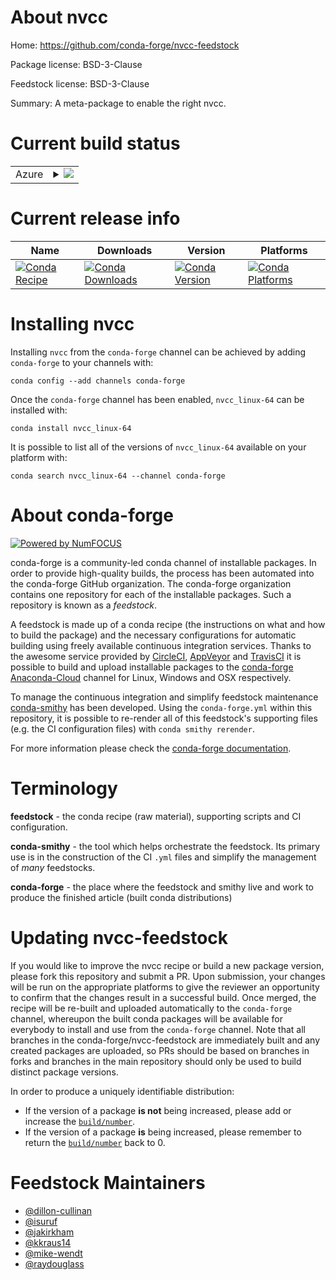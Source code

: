 About nvcc
==========

Home: https://github.com/conda-forge/nvcc-feedstock

Package license: BSD-3-Clause

Feedstock license: BSD-3-Clause

Summary: A meta-package to enable the right nvcc.



Current build status
====================


<table>
    
  <tr>
    <td>Azure</td>
    <td>
      <details>
        <summary>
          <a href="https://dev.azure.com/conda-forge/feedstock-builds/_build/latest?definitionId=7480&branchName=master">
            <img src="https://dev.azure.com/conda-forge/feedstock-builds/_apis/build/status/nvcc-feedstock?branchName=master">
          </a>
        </summary>
        <table>
          <thead><tr><th>Variant</th><th>Status</th></tr></thead>
          <tbody><tr>
              <td>linux_64_cuda_compiler_version10.0target_platformlinux-64</td>
              <td>
                <a href="https://dev.azure.com/conda-forge/feedstock-builds/_build/latest?definitionId=7480&branchName=master">
                  <img src="https://dev.azure.com/conda-forge/feedstock-builds/_apis/build/status/nvcc-feedstock?branchName=master&jobName=linux&configuration=linux_64_cuda_compiler_version10.0target_platformlinux-64" alt="variant">
                </a>
              </td>
            </tr><tr>
              <td>linux_64_cuda_compiler_version10.1target_platformlinux-64</td>
              <td>
                <a href="https://dev.azure.com/conda-forge/feedstock-builds/_build/latest?definitionId=7480&branchName=master">
                  <img src="https://dev.azure.com/conda-forge/feedstock-builds/_apis/build/status/nvcc-feedstock?branchName=master&jobName=linux&configuration=linux_64_cuda_compiler_version10.1target_platformlinux-64" alt="variant">
                </a>
              </td>
            </tr><tr>
              <td>linux_64_cuda_compiler_version10.2target_platformlinux-64</td>
              <td>
                <a href="https://dev.azure.com/conda-forge/feedstock-builds/_build/latest?definitionId=7480&branchName=master">
                  <img src="https://dev.azure.com/conda-forge/feedstock-builds/_apis/build/status/nvcc-feedstock?branchName=master&jobName=linux&configuration=linux_64_cuda_compiler_version10.2target_platformlinux-64" alt="variant">
                </a>
              </td>
            </tr><tr>
              <td>linux_64_cuda_compiler_version9.2target_platformlinux-64</td>
              <td>
                <a href="https://dev.azure.com/conda-forge/feedstock-builds/_build/latest?definitionId=7480&branchName=master">
                  <img src="https://dev.azure.com/conda-forge/feedstock-builds/_apis/build/status/nvcc-feedstock?branchName=master&jobName=linux&configuration=linux_64_cuda_compiler_version9.2target_platformlinux-64" alt="variant">
                </a>
              </td>
            </tr>
          </tbody>
        </table>
      </details>
    </td>
  </tr>
</table>

Current release info
====================

| Name | Downloads | Version | Platforms |
| --- | --- | --- | --- |
| [![Conda Recipe](https://img.shields.io/badge/recipe-nvcc_linux--64-green.svg)](https://anaconda.org/conda-forge/nvcc_linux-64) | [![Conda Downloads](https://img.shields.io/conda/dn/conda-forge/nvcc_linux-64.svg)](https://anaconda.org/conda-forge/nvcc_linux-64) | [![Conda Version](https://img.shields.io/conda/vn/conda-forge/nvcc_linux-64.svg)](https://anaconda.org/conda-forge/nvcc_linux-64) | [![Conda Platforms](https://img.shields.io/conda/pn/conda-forge/nvcc_linux-64.svg)](https://anaconda.org/conda-forge/nvcc_linux-64) |

Installing nvcc
===============

Installing `nvcc` from the `conda-forge` channel can be achieved by adding `conda-forge` to your channels with:

```
conda config --add channels conda-forge
```

Once the `conda-forge` channel has been enabled, `nvcc_linux-64` can be installed with:

```
conda install nvcc_linux-64
```

It is possible to list all of the versions of `nvcc_linux-64` available on your platform with:

```
conda search nvcc_linux-64 --channel conda-forge
```


About conda-forge
=================

[![Powered by NumFOCUS](https://img.shields.io/badge/powered%20by-NumFOCUS-orange.svg?style=flat&colorA=E1523D&colorB=007D8A)](http://numfocus.org)

conda-forge is a community-led conda channel of installable packages.
In order to provide high-quality builds, the process has been automated into the
conda-forge GitHub organization. The conda-forge organization contains one repository
for each of the installable packages. Such a repository is known as a *feedstock*.

A feedstock is made up of a conda recipe (the instructions on what and how to build
the package) and the necessary configurations for automatic building using freely
available continuous integration services. Thanks to the awesome service provided by
[CircleCI](https://circleci.com/), [AppVeyor](https://www.appveyor.com/)
and [TravisCI](https://travis-ci.com/) it is possible to build and upload installable
packages to the [conda-forge](https://anaconda.org/conda-forge)
[Anaconda-Cloud](https://anaconda.org/) channel for Linux, Windows and OSX respectively.

To manage the continuous integration and simplify feedstock maintenance
[conda-smithy](https://github.com/conda-forge/conda-smithy) has been developed.
Using the ``conda-forge.yml`` within this repository, it is possible to re-render all of
this feedstock's supporting files (e.g. the CI configuration files) with ``conda smithy rerender``.

For more information please check the [conda-forge documentation](https://conda-forge.org/docs/).

Terminology
===========

**feedstock** - the conda recipe (raw material), supporting scripts and CI configuration.

**conda-smithy** - the tool which helps orchestrate the feedstock.
                   Its primary use is in the construction of the CI ``.yml`` files
                   and simplify the management of *many* feedstocks.

**conda-forge** - the place where the feedstock and smithy live and work to
                  produce the finished article (built conda distributions)


Updating nvcc-feedstock
=======================

If you would like to improve the nvcc recipe or build a new
package version, please fork this repository and submit a PR. Upon submission,
your changes will be run on the appropriate platforms to give the reviewer an
opportunity to confirm that the changes result in a successful build. Once
merged, the recipe will be re-built and uploaded automatically to the
`conda-forge` channel, whereupon the built conda packages will be available for
everybody to install and use from the `conda-forge` channel.
Note that all branches in the conda-forge/nvcc-feedstock are
immediately built and any created packages are uploaded, so PRs should be based
on branches in forks and branches in the main repository should only be used to
build distinct package versions.

In order to produce a uniquely identifiable distribution:
 * If the version of a package **is not** being increased, please add or increase
   the [``build/number``](https://conda.io/docs/user-guide/tasks/build-packages/define-metadata.html#build-number-and-string).
 * If the version of a package **is** being increased, please remember to return
   the [``build/number``](https://conda.io/docs/user-guide/tasks/build-packages/define-metadata.html#build-number-and-string)
   back to 0.

Feedstock Maintainers
=====================

* [@dillon-cullinan](https://github.com/dillon-cullinan/)
* [@isuruf](https://github.com/isuruf/)
* [@jakirkham](https://github.com/jakirkham/)
* [@kkraus14](https://github.com/kkraus14/)
* [@mike-wendt](https://github.com/mike-wendt/)
* [@raydouglass](https://github.com/raydouglass/)

